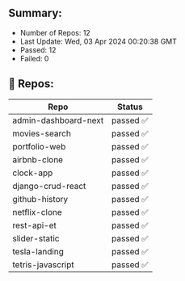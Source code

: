 ## Summary:
<p><ul>
            <li><span>Number of Repos: 12</span></li>
            <li><span>Last Update: Wed, 03 Apr 2024 00:20:38 GMT</span></li>
            <li><span>Passed: 12</span></li>
            <li><span>Failed: 0</span></li>
          </ul></p>
  

## 📝 Repos:
<table>
            <thead>
              <tr>
                <th>Repo</th>
                <th>Status</th>
              </tr>
            </thead>
            <tbody>
              <tr>
                                  <td>admin-dashboard-next</td>
                                  <td>passed ✅</td>
                                </tr><tr>
                                  <td>movies-search</td>
                                  <td>passed ✅</td>
                                </tr><tr>
                                  <td>portfolio-web</td>
                                  <td>passed ✅</td>
                                </tr><tr>
                                  <td>airbnb-clone</td>
                                  <td>passed ✅</td>
                                </tr><tr>
                                  <td>clock-app</td>
                                  <td>passed ✅</td>
                                </tr><tr>
                                  <td>django-crud-react</td>
                                  <td>passed ✅</td>
                                </tr><tr>
                                  <td>github-history</td>
                                  <td>passed ✅</td>
                                </tr><tr>
                                  <td>netflix-clone</td>
                                  <td>passed ✅</td>
                                </tr><tr>
                                  <td>rest-api-et</td>
                                  <td>passed ✅</td>
                                </tr><tr>
                                  <td>slider-static</td>
                                  <td>passed ✅</td>
                                </tr><tr>
                                  <td>tesla-landing</td>
                                  <td>passed ✅</td>
                                </tr><tr>
                                  <td>tetris-javascript</td>
                                  <td>passed ✅</td>
                                </tr>
            </tbody>
          </table>
  